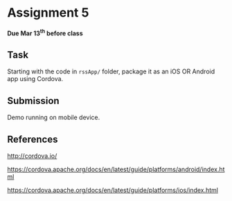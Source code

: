 # Assignment 5

**Due Mar 13<sup>th</sup> before class**

## Task

Starting with the code in `rssApp/` folder, package it as an iOS OR
Android app using Cordova.

## Submission
Demo running on mobile device.

## References

http://cordova.io/

https://cordova.apache.org/docs/en/latest/guide/platforms/android/index.html

https://cordova.apache.org/docs/en/latest/guide/platforms/ios/index.html
